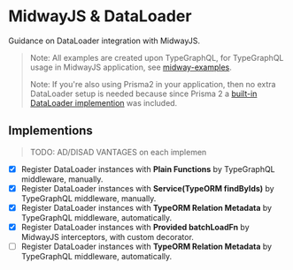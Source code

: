 # MidwayJS & DataLoader

Guidance on DataLoader integration with MidwayJS.

> Note: All examples are created upon TypeGraphQL, for TypeGraphQL usage in MidwayJS application, see [midway-examples](https://github.com/midwayjs/midway-examples/tree/master/v2/demo-graphql).
>
> Note: If you're also using Prisma2 in your application, then no extra DataLoader setup is needed because since Prisma 2 a [built-in DataLoader implemention](https://github.com/prisma/prisma/blob/2.21.x/src/packages/client/src/runtime/Dataloader.ts) was included.

## Implementions

> TODO: AD/DISAD VANTAGES on each implemen

- [x] Register DataLoader instances with **Plain Functions** by TypeGraphQL middleware, manually.
- [x] Register DataLoader instances with **Service(TypeORM findByIds)** by TypeGraphQL middleware, manually.
- [x] Register DataLoader instances with **TypeORM Relation Metadata** by TypeGraphQL middleware, automatically.
- [x] Register DataLoader instances with **Provided batchLoadFn** by MidwayJS interceptors, with custom decorator.
- [ ] Register DataLoader instances with **TypeORM Relation Metadata** by TypeGraphQL middleware, automatically.